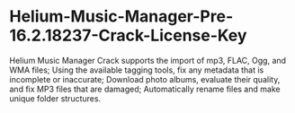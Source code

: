 # Helium-Music-Manager-Pre-16.2.18237-Crack-License-Key
Helium Music Manager Crack supports the import of mp3, FLAC, Ogg, and WMA files; Using the available tagging tools, fix any metadata that is incomplete or inaccurate; Download photo albums, evaluate their quality, and fix MP3 files that are damaged; Automatically rename files and make unique folder structures. 

